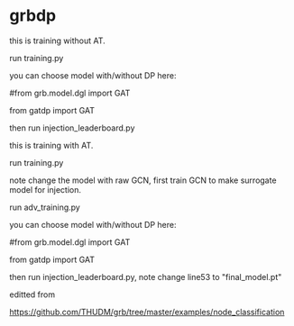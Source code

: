 # grbdp



this is training without AT.

run training.py

you can choose model with/without DP here:

#from grb.model.dgl import GAT

from gatdp import GAT

then run injection_leaderboard.py


this is training with AT.

run training.py

note change the model with raw GCN, first train GCN to make surrogate model for injection.

run adv_training.py

you can choose model with/without DP here:

#from grb.model.dgl import GAT

from gatdp import GAT

then run injection_leaderboard.py, note change line53 to "final_model.pt"

editted from

https://github.com/THUDM/grb/tree/master/examples/node_classification
